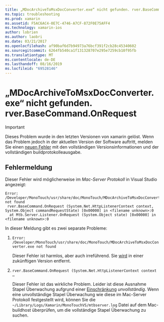 ```yaml
---
title: „MDocArchiveToMsxDocConverter.exe“ nicht gefunden. rver.BaseCommand.OnRequest
ms.topic: troubleshooting
ms.prod: xamarin
ms.assetid: F5AC6AC4-0E7C-4746-A7CF-872F0E75AFF4
ms.technology: xamarin-ios
author: lobrien
ms.author: laobri
ms.date: 03/21/2017
ms.openlocfilehash: af90baf6d7b94973a76bcf391f2cb28c45340602
ms.sourcegitcommit: 6264fb540ca1f131328707e295e7259cb10f95fb
ms.translationtype: MT
ms.contentlocale: de-DE
ms.lasthandoff: 08/16/2019
ms.locfileid: "69528146"
---
```

# <a name="mdocarchivetomsxdocconverterexe-not-found-rverbasecommandonrequest"></a>„MDocArchiveToMsxDocConverter.exe“ nicht gefunden. rver.BaseCommand.OnRequest

> [!IMPORTANT]
> Dieses Problem wurde in den letzten Versionen von xamarin gelöst. Wenn das Problem jedoch in der aktuellen Version der Software auftritt, melden Sie einen [neuen Fehler](~/cross-platform/troubleshooting/questions/howto-file-bug.md) mit den vollständigen Versionsinformationen und der vollständigen buildprotokolleausgabe.


## <a name="error-message"></a>Fehlermeldung

Dieser Fehler wird möglicherweise im *Mac-Server Protokoll* in Visual Studio angezeigt:

```
Error: /Developer/MonoTouch/usr/share/doc/MonoTouch/MDocArchiveToMsxDocConverter.exe not found
 rver.BaseCommand.OnRequest (System.Net.HttpListenerContext context, System.Object commandRequestState) [0x00000] in <filename unknown>:0
  at Mtb.Server.Listener.OnRequest (System.Object state) [0x00000] in <filename unknown>:0
```

In dieser Meldung gibt es zwei separate Probleme:

1. `Error: /Developer/MonoTouch/usr/share/doc/MonoTouch/MDocArchiveToMsxDocConverter.exe not found`

    Dieser Fehler ist harmlos, aber auch irreführend. Sie [wird](https://bugzilla.xamarin.com/show_bug.cgi?id=21667) in einer zukünftigen Version entfernt.

2. `rver.BaseCommand.OnRequest (System.Net.HttpListenerContext context …`

    Dieser Fehler ist das wirkliche Problem. Leider ist diese Ausnahme Stapel Überwachung aufgrund einer [Einschränkung](https://bugzilla.xamarin.com/show_bug.cgi?id=22080) *unvollständig*. Wenn eine unvollständige Stapel Überwachung wie diese im Mac-Server Protokoll festgestellt wird, können Sie die `~/Library/Logs/Xamarin/MonoTouchVS/mtbserver.log` Datei auf dem Mac-buildhost überprüfen, um die vollständige Stapel Überwachung zu suchen.

